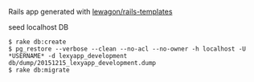 Rails app generated with [lewagon/rails-templates](https://github.com/lewagon/rails-templates)

seed localhost DB

```
$ rake db:create
$ pg_restore --verbose --clean --no-acl --no-owner -h localhost -U *USERNAME* -d lexyapp_development db/dump/20151215_lexyapp_development.dump
$ rake db:migrate
```
